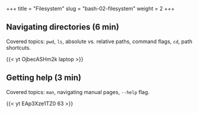 +++
title = "Filesystem"
slug = "bash-02-filesystem"
weight = 2
+++

## Navigating directories (6 min)

Covered topics: `pwd`, `ls`, absolute vs. relative paths, command flags, `cd`, path shortcuts.

<!-- In the shell you can type any command after the "$" prompt and press "enter". The *standard output* from -->
<!-- this command will be printed in your terminal. Let's try a simple command: -->

<!-- ~~~ {.bash} -->
<!-- $ whoami -->
<!-- ~~~ -->

<!-- ~~~ -->
<!-- $ pwd   # explain /, root directory, path, why 'pwd' is so short (traces to early 1970s) -->
<!-- $ ls -->
<!-- $ ls someDirectory -->
<!-- $ ls / -->
<!-- $ ls -F   # -F displays a bit more info (adds trailing / to the names of directories); -F is a flag/option -->
<!-- $ ls -F someDirectory   # can combine both arguments and flags -->
<!-- $ ls -F /someDirectory   # why an error? -->
<!-- $ cd /Users/razoumov   # this is an absolute path -->
<!-- $ cd Documents   # and this is a relative path -->
<!-- $ cd ..   # go one directory up (parent directory) -->
<!-- $ ls ../directoryName   # also a relative path -->
<!-- $ ls -F -a   # -a displays hidden files -->
<!-- $ cd   # go to home directory, the same as 'cd ~' -->
<!-- $ cd -   # go to previous directory -->
<!-- ~~~ -->

<!-- {{< video >}} -->
<!-- {{< link url="https://westgrid-julia.netlify.com/school/jl-01-intro.html" text="Navigating directories (6m31s)" >}} -->
<!-- {{< /video >}} -->
<!-- 02-navigating.mkv -->

{{< yt OjbecASHm2k laptop >}}

## Getting help (3 min)

Covered topics: `man`, navigating manual pages, `--help` flag.

<!-- ~~~ {.bash} -->
<!-- $ man ls -->
<!-- $ ls --help -->
<!-- ~~~ -->

<!-- > Question: Looking at `ls` documentation, what does the -h (--human-readable) option do? -->

<!-- Explain tab completion in bash. -->

<!-- > **Quiz 1:** If pwd displays /Users/thing, what will ls ../backup display? -->

<!-- > **Quiz 2:** If pwd displays /Users/backup, and -r tells ls to display things in reverse order, what -->
<!-- > command will display: pnas-sub/ pnas-final/ original/ -->

<!-- > **Quiz 3:** What does the command `cd` without a directory name do? -->

<!-- > **Quiz 4:** Multiple ways to return to the home directory. -->

<!-- 02-help.mkv -->
{{< yt EAp3Xze1TZ0 63 >}}
